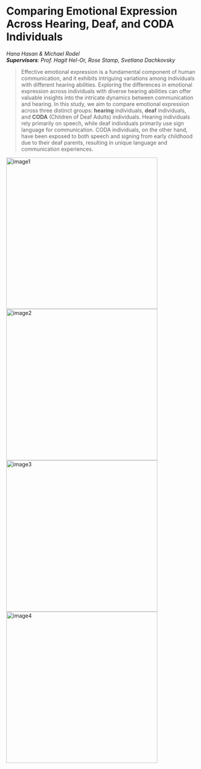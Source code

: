# Comparing Emotional Expression Across Hearing, Deaf, and CODA Individuals

*Hana Hasan & Michael Rodel*   
***Supervisors**: Prof. Hagit Hel-Or, Rose Stamp, Svetlana Dachkovsky*  

> Effective emotional expression is a fundamental component of human communication, and it exhibits intriguing variations among individuals with different hearing abilities. Exploring the differences in emotional expression across individuals with diverse hearing abilities can offer valuable insights into the intricate dynamics between communication and hearing.
In this study, we aim to compare emotional expression across three distinct groups: **hearing** individuals, **deaf** individuals, and **CODA** (Children of Deaf Adults) individuals. Hearing individuals rely primarily on speech, while deaf individuals primarily use sign language for communication. CODA individuals, on the other hand, have been exposed to both speech and signing from early childhood due to their deaf parents, resulting in unique language and communication experiences.


  

<img src="https://github.com/HanaHasan04/CHB_Lab/assets/100927079/a56f816a-df53-4d1a-a3c4-5966695ad031" alt="image1" width="400">
<img src="https://github.com/HanaHasan04/CHB_Lab/assets/100927079/8c75b458-752c-4453-8ecd-5c90e518ae01" alt="image2" width="400">  

<img src="https://github.com/HanaHasan04/CHB_Lab/assets/100927079/813d0998-e51f-4d40-961f-a6566ad539b0" alt="image3" width="400">
<img src="https://github.com/HanaHasan04/CHB_Lab/assets/100927079/2c6131bf-d7ee-465d-b114-4afc73c7a83d" alt="image4" width="400">
